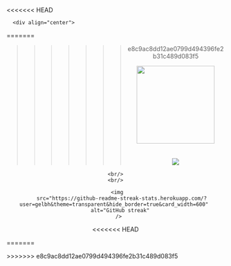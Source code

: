 <!-- Profile README -->
<<<<<<< HEAD

      <div align="center">
        
=======
<div align="center">
    
>>>>>>> e8c9ac8dd12ae0799d494396fe2b31c489d083f5
      <div>
        <a href="https://github.com/gelbh">
          <img 
            src="https://github-readme-stats.vercel.app/api?username=gelbh&hide_border=true&include_all_commits=true&count_private=true&show_icons=true&theme=transparent&custom_title=GitHub+Activity" 
            height="180" 
          />
        </a>
        <br />
        <br />
        <br />
        <a href="https://github.com/gelbh">
          <img 
            src="https://github-readme-stats.vercel.app/api/top-langs/?username=gelbh&hide_border=true&include_all_commits=true&count_private=true&show_icons=true&theme=transparent&layout=compact&langs_count=6&card_width=495"
          />
        </a>
      </div>
    
    <br/>
    <br/>
    
      <img 
        src="https://github-readme-streak-stats.herokuapp.com/?user=gelbh&theme=transparent&hide_border=true&card_width=600" 
        alt="GitHub streak" 
      />
    
<<<<<<< HEAD
      </div>
    
=======
  </div>
>>>>>>> e8c9ac8dd12ae0799d494396fe2b31c489d083f5
<!-- End README -->